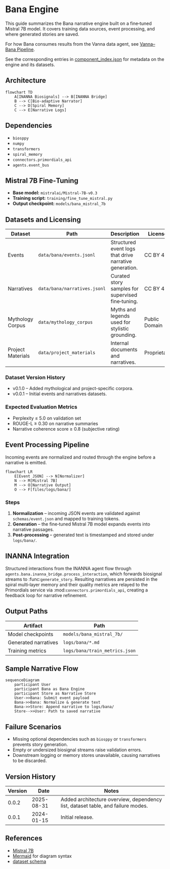 # Bana Engine

This guide summarizes the Bana narrative engine built on a fine‑tuned Mistral 7B model. It covers training data sources, event processing, and where generated stories are saved.

For how Bana consumes results from the Vanna data agent, see [Vanna–Bana Pipeline](vanna_bana_pipeline.md).

See the corresponding entries in [component_index.json](../component_index.json) for metadata on the engine and its datasets.

## Architecture

```mermaid
flowchart TD
    A[INANNA Biosignals] --> B[INANNA Bridge]
    B --> C[Bio-adaptive Narrator]
    C --> D[Spiral Memory]
    C --> E[Narrative Logs]
```

## Dependencies

- `biosppy`
- `numpy`
- `transformers`
- `spiral_memory`
- `connectors.primordials_api`
- `agents.event_bus`

## Mistral 7B Fine‑Tuning

- **Base model:** `mistralai/Mistral-7B-v0.3`
- **Training script:** `training/fine_tune_mistral.py`
- **Output checkpoint:** `models/bana_mistral_7b`

## Datasets and Licensing

| Dataset | Path | Description | License | Version |
| --- | --- | --- | --- | --- |
| Events | `data/bana/events.jsonl` | Structured event logs that drive narrative generation. | CC BY 4.0 | v0.0.1 |
| Narratives | `data/bana/narratives.jsonl` | Curated story samples for supervised fine‑tuning. | CC BY 4.0 | v0.0.1 |
| Mythology Corpus | `data/mythology_corpus` | Myths and legends used for stylistic grounding. | Public Domain | v0.1.0 |
| Project Materials | `data/project_materials` | Internal documents and narratives. | Proprietary | v0.1.0 |

### Dataset Version History

- v0.1.0 – Added mythological and project-specific corpora.
- v0.0.1 – Initial events and narratives datasets.

### Expected Evaluation Metrics

- Perplexity ≤ 5.0 on validation set
- ROUGE-L ≥ 0.30 on narrative summaries
- Narrative coherence score ≥ 0.8 (subjective rating)

## Event Processing Pipeline

Incoming events are normalized and routed through the engine before a narrative is emitted.

```mermaid
flowchart LR
    E[Event JSON] --> N[Normalizer]
    N --> M[Mistral 7B]
    M --> O[Narrative Output]
    O --> F[files/logs/bana/]
```

### Steps

1. **Normalization** – incoming JSON events are validated against `schemas/event.json` and mapped to training tokens.
2. **Generation** – the fine‑tuned Mistral 7B model expands events into narrative passages.
3. **Post‑processing** – generated text is timestamped and stored under `logs/bana/`.

## INANNA Integration

Structured interactions from the INANNA agent flow through
`agents.bana.inanna_bridge.process_interaction`, which forwards biosignal
streams to :func:`generate_story`. Resulting narratives are persisted in the
spiral multi‑layer memory and their quality metrics are relayed to the
Primordials service via :mod:`connectors.primordials_api`, creating a feedback
loop for narrative refinement.

## Output Paths

| Artifact | Path |
| --- | --- |
| Model checkpoints | `models/bana_mistral_7b/` |
| Generated narratives | `logs/bana/*.md` |
| Training metrics | `logs/bana/train_metrics.json` |

## Sample Narrative Flow

```mermaid
sequenceDiagram
    participant User
    participant Bana as Bana Engine
    participant Store as Narrative Store
    User->>Bana: Submit event payload
    Bana->>Bana: Normalize & generate text
    Bana->>Store: Append narrative to logs/bana/
    Store-->>User: Path to saved narrative
```

## Failure Scenarios

- Missing optional dependencies such as `biosppy` or `transformers` prevents story generation.
- Empty or undersized biosignal streams raise validation errors.
- Downstream logging or memory stores unavailable, causing narratives to be discarded.

## Version History

| Version | Date       | Notes |
| ------- | ---------- | ----- |
| 0.0.2   | 2025-08-31 | Added architecture overview, dependency list, dataset table, and failure modes. |
| 0.0.1   | 2024-01-15 | Initial release. |

## References

- [Mistral 7B](https://huggingface.co/mistralai/Mistral-7B-v0.3)
- [Mermaid](https://mermaid.js.org) for diagram syntax
- [dataset schema](schemas/event.json)
